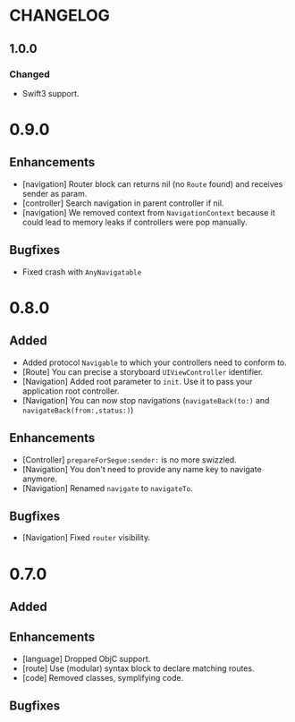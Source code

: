 # CHANGELOG

## 1.0.0

### Changed

- Swift3 support.

# 0.9.0

## Enhancements

- [navigation] Router block can returns nil (no `Route` found) and receives sender as param.
- [controller] Search navigation in parent controller if nil.
- [navigation] We removed context from `NavigationContext` because it could lead to memory leaks if controllers were pop manually.

## Bugfixes

- Fixed crash with `AnyNavigatable`

# 0.8.0

## Added

- Added protocol `Navigable` to which your controllers need to conform to.
- [Route] You can precise a storyboard `UIViewController` identifier.
- [Navigation] Added root parameter to `init`. Use it to pass your application root controller.
- [Navigation] You can now stop navigations (`navigateBack(to:)` and `navigateBack(from:,status:)`)

## Enhancements

- [Controller] `prepareForSegue:sender:` is no more swizzled.
- [Navigation] You don't need to provide any name key to navigate anymore.
- [Navigation] Renamed `navigate` to `navigateTo`.

## Bugfixes

- [Navigation] Fixed `router` visibility.


# 0.7.0

## Added

## Enhancements

- [language] Dropped ObjC support.
- [route] Use (modular) syntax block to declare matching routes.
- [code] Removed classes, symplifying code.

## Bugfixes
